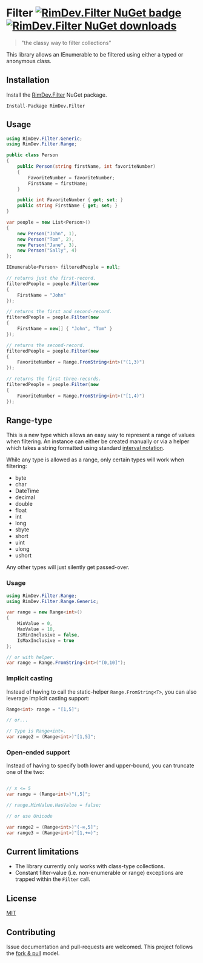 ﻿# Filter [![RimDev.Filter NuGet badge](https://img.shields.io/nuget/v/RimDev.Filter.svg)](http://www.nuget.org/packages/RimDev.Filter/) [![RimDev.Filter NuGet downloads](https://img.shields.io/nuget/dt/RimDev.Filter.svg)](http://www.nuget.org/packages/RimDev.Filter/)

> "the classy way to filter collections"

This library allows an IEnumerable to be filtered using either a typed or anonymous class.

## Installation

Install the [RimDev.Filter](https://www.nuget.org/packages/RimDev.Filter/) NuGet package.

```shell
Install-Package RimDev.Filter
```

## Usage

```csharp
using RimDev.Filter.Generic;
using RimDev.Filter.Range;

public class Person
{
    public Person(string firstName, int favoriteNumber)
    {
        FavoriteNumber = favoriteNumber;
        FirstName = firstName;
    }

    public int FavoriteNumber { get; set; }
    public string FirstName { get; set; }
}

var people = new List<Person>()
{
    new Person("John", 1),
    new Person("Tom", 2),
    new Person("Jane", 3),
    new Person("Sally", 4)
};

IEnumerable<Person> filteredPeople = null;

// returns just the first-record.
filteredPeople = people.Filter(new
{
    FirstName = "John"
});

// returns the first and second-record.
filteredPeople = people.Filter(new
{
    FirstName = new[] { "John", "Tom" }
});

// returns the second-record.
filteredPeople = people.Filter(new
{
    FavoriteNumber = Range.FromString<int>("(1,3)")
});

// returns the first three-records.
filteredPeople = people.Filter(new
{
    FavoriteNumber = Range.FromString<int>("[1,4)")
});
```

## Range-type

This is a new type which allows an easy way to represent a range of values when filtering. An instance can either be created manually or via a helper which takes a string formatted using standard [interval notation](http://en.wikipedia.org/wiki/Interval_%28mathematics%29).

While any type is allowed as a range, only certain types will work when filtering:

  - byte
  - char
  - DateTime
  - decimal
  - double
  - float
  - int
  - long
  - sbyte
  - short
  - uint
  - ulong
  - ushort

Any other types will just silently get passed-over.

### Usage

```csharp
using RimDev.Filter.Range;
using RimDev.Filter.Range.Generic;

var range = new Range<int>()
{
    MinValue = 0,
    MaxValue = 10,
    IsMinInclusive = false,
    IsMaxInclusive = true
};

// or with helper.
var range = Range.FromString<int>("(0,10]");
```

### Implicit casting

Instead of having to call the static-helper `Range.FromString<T>`, you can also leverage implicit casting support:

```csharp
Range<int> range = "[1,5]";

// or...

// Type is Range<int>.
var range2 = (Range<int>)"[1,5]";
```

### Open-ended support

Instead of having to specify both lower and upper-bound, you can truncate one of the two:

```csharp

// x <= 5
var range = (Range<int>)"(,5]";

// range.MinValue.HasValue = false;

// or use Unicode

var range2 = (Range<int>)"(-∞,5]";
var range3 = (Range<int>)"[1,+∞)";
```

## Current limitations

  - The library currently only works with class-type collections.
  - Constant filter-value (i.e. non-enumerable or range) exceptions are trapped within the `Filter` call.

## License

[MIT](https://github.com/ritterim/filter/blob/master/LICENSE)

## Contributing

Issue documentation and pull-requests are welcomed. This project follows the [fork & pull](https://help.github.com/articles/using-pull-requests/#fork--pull) model.
